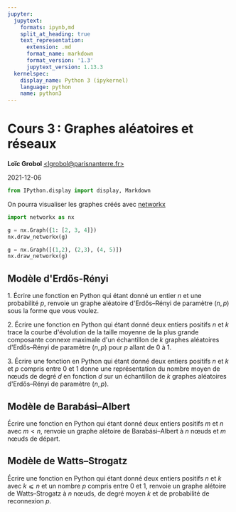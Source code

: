 ```yaml
---
jupyter:
  jupytext:
    formats: ipynb,md
    split_at_heading: true
    text_representation:
      extension: .md
      format_name: markdown
      format_version: '1.3'
      jupytext_version: 1.13.3
  kernelspec:
    display_name: Python 3 (ipykernel)
    language: python
    name: python3
---
```


<!-- LTeX: language=fr -->

<!-- #region slideshow={"slide_type": "slide"} -->

# Cours 3 : Graphes aléatoires et réseaux

**Loïc Grobol** [&lt;lgrobol@parisnanterre.fr>](mailto:lgrobol@parisnanterre.fr)

2021-12-06

<!-- #endregion -->

```python
from IPython.display import display, Markdown
```

On pourra visualiser les graphes créés avec [networkx](https://networkx.org)

```python
import networkx as nx
```

```python
g = nx.Graph({1: [2, 3, 4]})
nx.draw_networkx(g)
```

```python
g = nx.Graph([(1,2), (2,3), (4, 5)])
nx.draw_networkx(g)
```

## Modèle d'Erdős-Rényi

1\. Écrire une fonction en Python qui étant donné un entier $n$ et une probabilité $p$, renvoie un graphe aléatoire d'Erdős–Rényi de paramètre $(n, p)$ sous la forme que vous voulez.


2\. Écrire une fonction en Python qui étant donné deux entiers positifs $n$ et $k$ trace la courbe d'évolution de la taille
moyenne de la plus grande composante connexe maximale d'un échantillon de $k$ graphes aléatoires d'Erdős–Rényi de
paramètre $(n, p)$ pour $p$ allant de $0$ à $1$.


3\. Écrire une fonction en Python qui étant donné deux entiers positifs $n$ et $k$ et $p$ compris entre $0$ et $1$ donne une représentation du nombre moyen de nœuds de degré $d$ en fonction $d$ sur un échantillon de $k$ graphes aléatoires d'Erdős–Rényi de paramètre $(n, p)$.

## Modèle de Barabási–Albert

Écrire une fonction en Python qui étant donné deux entiers positifs $m$ et $n$ avec $m<n$, renvoie un graphe alétoire de Barabási–Albert à $n$ nœuds et $m$ nœuds de départ.

## Modèle de Watts–Strogatz

Écrire une fonction en Python qui étant donné deux entiers positifs $n$ et $k$ avec $k⩽n$ et un nombre $p$ compris entre $0$ et $1$, renvoie un graphe alétoire de Watts–Strogatz à $n$ nœuds, de degré moyen $k$ et de probabilité de reconnexion $p$.
